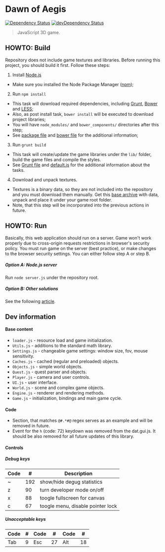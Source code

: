 Dawn of Aegis
=============

[![Dependency Status](https://david-dm.org/edloidas/dawn-of-aegis.svg)](https://david-dm.org/edloidas/dawn-of-aegis) [![devDependency Status](https://david-dm.org/edloidas/dawn-of-aegis/dev-status.svg)](https://david-dm.org/edloidas/dawn-of-aegis#info=devDependencies)

> JavaScript 3D game.

## HOWTO: Build ##

Repository does not include game textures and libraries. Before running this project, you should build it first. Follow these steps:

1. Install [Node.js](http://nodejs.org)
  * Make sure you installed the Node Package Manager ([npm](https://www.npmjs.org/));

2. Run `npm install`
  * This task will download required dependencies, including [Grunt](http://gruntjs.com/), [Bower](http://bower.io/) and [LESS](http://lesscss.org/);
  * Also, as post install task, `bower install` will be executed to download project libraries;
  * You will have `node_modules/` and `bower_components/` directories after this step;
  * See [package file](package.json) and  [bower file](bower.json) for the additional information;

3. Run `grunt build`
  * This task will create/update the game libraries under the `lib/` folder, build the game files and compile the styles.
  * See [Grunt file](Gruntfile.js) and [default.js](grunt/default.js) for the additional information about the tasks.

4. Download and unpack textures.
  * Textures is a binary data, so they are not included into the repository and you must download them manually. Get this [base archive](https://dl.dropboxusercontent.com/u/40688668/base.zip) with data, unpack and place it under your game root folder.
  * Note, that this step will be incorporated into the previous actions in future.


## HOWTO: Run ##

Basically, this web application should run on a server. Game won't work properly due to cross-origin requests restrictions in browser's security policy. You must run game on the server (best practice), or make changes to the browser security settings. You can either follow step A or step B.

##### Option A: Node.js server #####
Run `node server.js` under the repository root.

##### Option B: Other solutions #####
See the following [article](https://github.com/mrdoob/three.js/wiki/How-to-run-things-locally).

## Dev information ##

#### Base content ####
* `loader.js` - resource load and game initialization.
* `Utils.js` - additions to the standard math library.
* `Settings.js` - changeable game settings: window size, fov, mouse sensitivity.
* `Caches.js` - cached (regular and preloaded) objects.
* `Objects.js` - simple world objects.
* `Quest.js` - quest parser and objects.
* `Player.js` - camera and user controls.
* `UI.js` - user interface.
* `World.js` - scene and complex game objects.
* `Engine.js` - renderer and rendering methods.
* `Game.js` - initialization, bindings and main game cycle.

#### Code ####
* Section, that matches `@#.*#@` regex serves as an example and will be removed in future.
* Event for the `h` (code: 72) keydown was removed from the dat.gui.js. It should be also removed for all future updates of this library.

#### Controls ####

##### Debug keys #####
| Code |  #  | Description                       |
| ---- | --- | --------------------------------- |
|  ~   | 192 | show/hide degug statistics        |
|  z   | 90  | turn developer mode on/off        |
|  x   | 88  | toogle fullscreen for canvas      |
|  c   | 67  | toogle menu, disable pointer lock |

##### Unacceptable keys #####
| Code |  #  | Code |  #  | Code |  #  |
| ---- | --- | ---- | --- | ---- | --- |
| Tab  |   9 | Esc  |  27 | Alt  |  18 |
